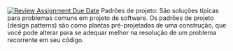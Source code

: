 [![Review Assignment Due Date](https://classroom.github.com/assets/deadline-readme-button-24ddc0f5d75046c5622901739e7c5dd533143b0c8e959d652212380cedb1ea36.svg)](https://classroom.github.com/a/LoNyptRI)
Padrões de projeto: São soluções típicas para problemas comuns em projeto de software.
Os padrões de projeto (design patterns) são como plantas pré-projetadas de uma construção, que você pode alterar para se adequar melhor na resolução de um problema recorrente em seu código.
